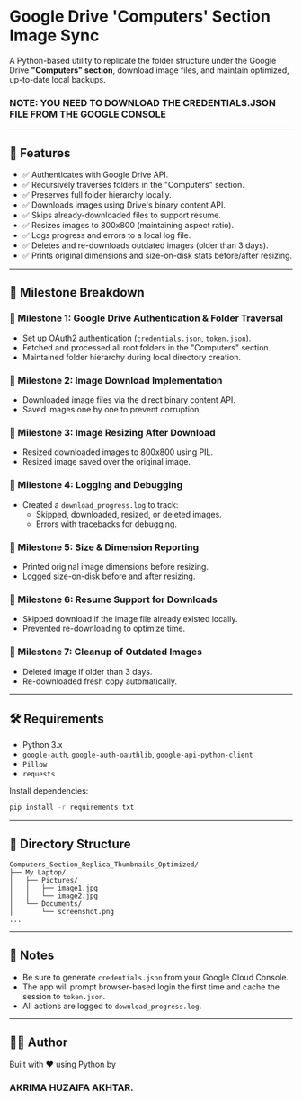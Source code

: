 # Google Drive 'Computers' Section Image Sync

A Python-based utility to replicate the folder structure under the Google Drive **"Computers" section**, download image files, and maintain optimized, up-to-date local backups.

### NOTE: YOU NEED TO DOWNLOAD THE CREDENTIALS.JSON FILE FROM THE GOOGLE CONSOLE

---

## 🚀 Features

- ✅ Authenticates with Google Drive API.
- ✅ Recursively traverses folders in the "Computers" section.
- ✅ Preserves full folder hierarchy locally.
- ✅ Downloads images using Drive's binary content API.
- ✅ Skips already-downloaded files to support resume.
- ✅ Resizes images to 800x800 (maintaining aspect ratio).
- ✅ Logs progress and errors to a local log file.
- ✅ Deletes and re-downloads outdated images (older than 3 days).
- ✅ Prints original dimensions and size-on-disk stats before/after resizing.

---

## 🧱 Milestone Breakdown

### 🔹 Milestone 1: Google Drive Authentication & Folder Traversal

- Set up OAuth2 authentication (`credentials.json`, `token.json`).
- Fetched and processed all root folders in the "Computers" section.
- Maintained folder hierarchy during local directory creation.

### 🔹 Milestone 2: Image Download Implementation

- Downloaded image files via the direct binary content API.
- Saved images one by one to prevent corruption.

### 🔹 Milestone 3: Image Resizing After Download

- Resized downloaded images to 800x800 using PIL.
- Resized image saved over the original image.

### 🔹 Milestone 4: Logging and Debugging

- Created a `download_progress.log` to track:
  - Skipped, downloaded, resized, or deleted images.
  - Errors with tracebacks for debugging.

### 🔹 Milestone 5: Size & Dimension Reporting

- Printed original image dimensions before resizing.
- Logged size-on-disk before and after resizing.

### 🔹 Milestone 6: Resume Support for Downloads

- Skipped download if the image file already existed locally.
- Prevented re-downloading to optimize time.

### 🔹 Milestone 7: Cleanup of Outdated Images

- Deleted image if older than 3 days.
- Re-downloaded fresh copy automatically.

---

## 🛠 Requirements

- Python 3.x
- `google-auth`, `google-auth-oauthlib`, `google-api-python-client`
- `Pillow`
- `requests`

Install dependencies:

```bash
pip install -r requirements.txt
```

---

## 📁 Directory Structure

```
Computers_Section_Replica_Thumbnails_Optimized/
├── My Laptop/
│   ├── Pictures/
│   │   ├── image1.jpg
│   │   └── image2.jpg
│   └── Documents/
│       └── screenshot.png
...
```

---

## 📌 Notes

- Be sure to generate `credentials.json` from your Google Cloud Console.
- The app will prompt browser-based login the first time and cache the session to `token.json`.
- All actions are logged to `download_progress.log`.

---

## 🧑‍💻 Author

Built with ❤️ using Python
by

### AKRIMA HUZAIFA AKHTAR.
